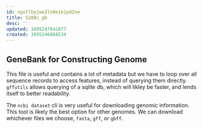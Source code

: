 ```yaml
---
id: ngxtlbyjwe2ln8eikipd2ne
title: S288c_gb
desc: ''
updated: 1695247042877
created: 1695246868534
---
```

## GeneBank for Constructing Genome

This file is useful and contains a lot of metadata but we have to loop over all sequence records to access features, instead of querying them directly. `gffutils` allows querying of a sqlite db, which will likley be faster, and lends itself to better readability.

The `ncbi dataset` cli is very useful for downloading genomic information. This tool is likely the best option for other genomes. We can download whichever files we choose, `fasta`, `gff`, or `gbff`.
